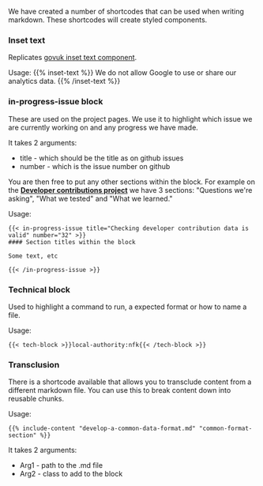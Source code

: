 We have created a number of shortcodes that can be used when writing markdown. These shortcodes will create styled components.

### Inset text

Replicates [govuk inset text component](https://design-system.service.gov.uk/components/inset-text/).

Usage:
{{% inset-text %}}
We do not allow Google to use or share our analytics data.
{{% /inset-text %}}

### in-progress-issue block

These are used on the project pages. We use it to highlight which issue we are currently working on and any progress we have made.

It takes 2 arguments:

* title - which should be the title as on github issues
* number - which is the issue number on github

You are then free to put any other sections within the block. For example on the **[Developer contributions project](https://digital-land.github.io/project/developer-contributions/)** we have 3 sections: "Questions we're asking", "What we tested" and "What we learned."

Usage:
```
{{< in-progress-issue title="Checking developer contribution data is valid" number="32" >}}
#### Section titles within the block

Some text, etc

{{< /in-progress-issue >}}
```

### Technical block

Used to highlight a command to run, a expected format or how to name a file.

Usage:
```
{{< tech-block >}}local-authority:nfk{{< /tech-block >}}
```

### Transclusion

There is a shortcode available that allows you to transclude content from a different markdown file. You can use this to break content down into reusable chunks.

Usage:
```
{{% include-content "develop-a-common-data-format.md" "common-format-section" %}}
```

It takes 2 arguments:

* Arg1 - path to the .md file
* Arg2 - class to add to the block